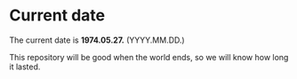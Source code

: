 # Current date

The current date is **1974.05.27.** (YYYY.MM.DD.)

This repository will be good when the world ends, so we will know how long it lasted.